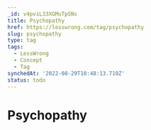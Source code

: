```yaml
---
_id: v4pviL33XGMuTpSNs
title: Psychopathy
href: https://lesswrong.com/tag/psychopathy
slug: psychopathy
type: tag
tags:
  - LessWrong
  - Concept
  - Tag
synchedAt: '2022-08-29T10:48:13.710Z'
status: todo
---
```


# Psychopathy
